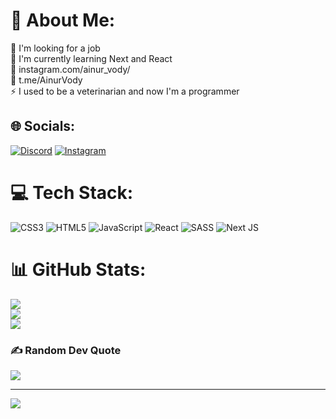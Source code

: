 # 💫 About Me:
🔭 I'm looking for a job<br>🌱 I'm currently learning Next and React<br>💬 instagram.com/ainur_vody/<br>💬 t.me/AinurVody<br>⚡ I used to be a veterinarian and now I'm a programmer


## 🌐 Socials:
[![Discord](https://img.shields.io/badge/Discord-%237289DA.svg?logo=discord&logoColor=white)](https://discord.gg/ainuriilya) [![Instagram](https://img.shields.io/badge/Instagram-%23E4405F.svg?logo=Instagram&logoColor=white)](https://instagram.com/ainur_vody) 

# 💻 Tech Stack:
![CSS3](https://img.shields.io/badge/css3-%231572B6.svg?style=for-the-badge&logo=css3&logoColor=white) ![HTML5](https://img.shields.io/badge/html5-%23E34F26.svg?style=for-the-badge&logo=html5&logoColor=white) ![JavaScript](https://img.shields.io/badge/javascript-%23323330.svg?style=for-the-badge&logo=javascript&logoColor=%23F7DF1E) ![React](https://img.shields.io/badge/react-%2320232a.svg?style=for-the-badge&logo=react&logoColor=%2361DAFB) ![SASS](https://img.shields.io/badge/SASS-hotpink.svg?style=for-the-badge&logo=SASS&logoColor=white) ![Next JS](https://img.shields.io/badge/Next-black?style=for-the-badge&logo=next.js&logoColor=white)
# 📊 GitHub Stats:
![](https://github-readme-stats.vercel.app/api?username=IlyaMarmysh&theme=dark&hide_border=true&include_all_commits=false&count_private=false)<br/>
![](https://github-readme-streak-stats.herokuapp.com/?user=IlyaMarmysh&theme=dark&hide_border=true)<br/>
![](https://github-readme-stats.vercel.app/api/top-langs/?username=IlyaMarmysh&theme=dark&hide_border=true&include_all_commits=false&count_private=false&layout=compact)

### ✍️ Random Dev Quote
![](https://quotes-github-readme.vercel.app/api?type=horizontal&theme=radical)

---
[![](https://visitcount.itsvg.in/api?id=IlyaMarmysh&icon=0&color=0)](https://visitcount.itsvg.in)
